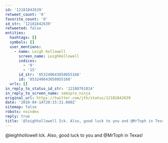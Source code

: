 ```yaml
---
id: '12181842639'
retweet_count: '0'
favorite_count: '0'
id_str: '12181842639'
retweeted: false
entities:
  hashtags: []
  symbols: []
  user_mentions:
    - name: Leigh hollowell
      screen_name: LeighHollowell
      indices:
        - '0'
        - '15'
      id_str: '853240643858055168'
      id: '853240643858055168'
  urls: []
in_reply_to_status_id_str: '12180761014'
in_reply_to_screen_name: semipro_ninja
original_url: https://twitter.com/jth/status/12181842639
date: '2010-04-14T20:15:31.000Z'
sitemap: false
robots: noindex
reply: true
title: '@leighhollowell Ick. Also, good luck to you and @MrToph in Texas!'
---
```


@leighhollowell Ick. Also, good luck to you and @MrToph in Texas!